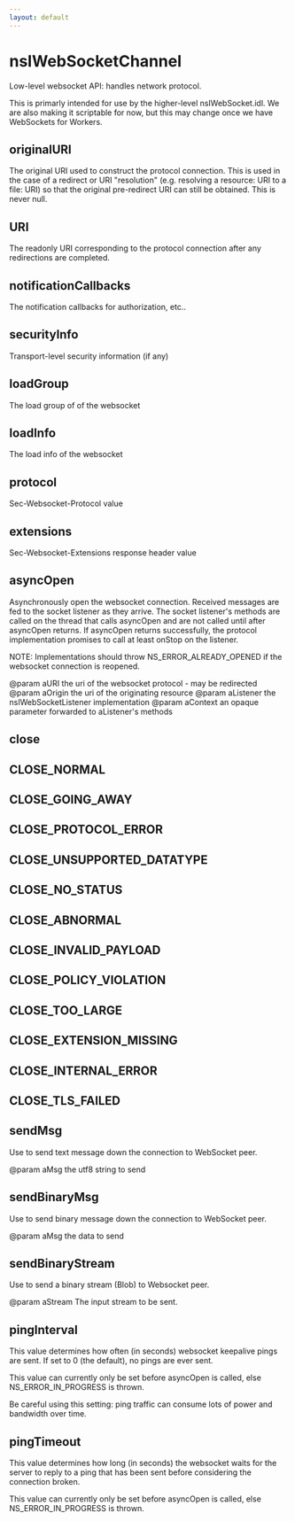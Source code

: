 ```yaml
---
layout: default
---
```


# nsIWebSocketChannel #

Low-level websocket API: handles network protocol.  

This is primarly intended for use by the higher-level nsIWebSocket.idl.
We are also making it scriptable for now, but this may change once we have
WebSockets for Workers.


## originalURI ##

The original URI used to construct the protocol connection. This is used
in the case of a redirect or URI "resolution" (e.g. resolving a
resource: URI to a file: URI) so that the original pre-redirect
URI can still be obtained.  This is never null.


## URI ##

The readonly URI corresponding to the protocol connection after any
redirections are completed.


## notificationCallbacks ##

The notification callbacks for authorization, etc..


## securityInfo ##

Transport-level security information (if any)


## loadGroup ##

The load group of of the websocket


## loadInfo ##

The load info of the websocket


## protocol ##

Sec-Websocket-Protocol value


## extensions ##

Sec-Websocket-Extensions response header value


## asyncOpen ##

Asynchronously open the websocket connection.  Received messages are fed
to the socket listener as they arrive.  The socket listener's methods
are called on the thread that calls asyncOpen and are not called until
after asyncOpen returns.  If asyncOpen returns successfully, the
protocol implementation promises to call at least onStop on the listener.

NOTE: Implementations should throw NS_ERROR_ALREADY_OPENED if the
websocket connection is reopened.

@param aURI the uri of the websocket protocol - may be redirected
@param aOrigin the uri of the originating resource
@param aListener the nsIWebSocketListener implementation
@param aContext an opaque parameter forwarded to aListener's methods


## close ##

## CLOSE_NORMAL ##

## CLOSE_GOING_AWAY ##

## CLOSE_PROTOCOL_ERROR ##

## CLOSE_UNSUPPORTED_DATATYPE ##

## CLOSE_NO_STATUS ##

## CLOSE_ABNORMAL ##

## CLOSE_INVALID_PAYLOAD ##

## CLOSE_POLICY_VIOLATION ##

## CLOSE_TOO_LARGE ##

## CLOSE_EXTENSION_MISSING ##

## CLOSE_INTERNAL_ERROR ##

## CLOSE_TLS_FAILED ##

## sendMsg ##

Use to send text message down the connection to WebSocket peer.

@param aMsg the utf8 string to send


## sendBinaryMsg ##

Use to send binary message down the connection to WebSocket peer.

@param aMsg the data to send


## sendBinaryStream ##
 
Use to send a binary stream (Blob) to Websocket peer.

@param aStream The input stream to be sent.  


## pingInterval ##

This value determines how often (in seconds) websocket keepalive
pings are sent.  If set to 0 (the default), no pings are ever sent.

This value can currently only be set before asyncOpen is called, else 
NS_ERROR_IN_PROGRESS is thrown.

Be careful using this setting: ping traffic can consume lots of power and
bandwidth over time.


## pingTimeout ##

This value determines how long (in seconds) the websocket waits for
the server to reply to a ping that has been sent before considering the
connection broken.

This value can currently only be set before asyncOpen is called, else 
NS_ERROR_IN_PROGRESS is thrown.

